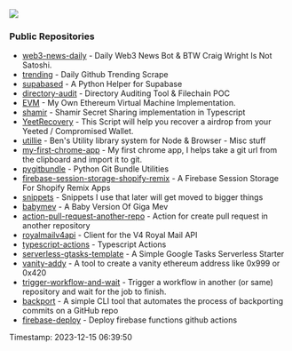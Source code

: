 <img src="https://github-profile-trophy.vercel.app/?username=0xlino&theme=onedark"/>

### Public Repositories 
- [web3-news-daily](https://github.com/0xlino/web3-news-daily) - Daily Web3 News Bot & BTW Craig Wright Is Not Satoshi. 
- [trending](https://github.com/0xlino/trending) - Daily Github Trending Scrape
- [supabased](https://github.com/0xlino/supabased) - A Python Helper for Supabase
- [directory-audit](https://github.com/0xlino/directory-audit) - Directory Auditing Tool & Filechain POC
- [EVM](https://github.com/0xlino/EVM) - My Own Ethereum Virtual Machine Implementation.
- [shamir](https://github.com/0xlino/shamir) - Shamir Secret Sharing implementation in Typescript
- [YeetRecovery](https://github.com/0xlino/YeetRecovery) - This Script will help you recover a airdrop from your Yeeted / Compromised Wallet.
- [utillie](https://github.com/0xlino/utillie) - Ben's Utility library system for Node & Browser - Misc stuff
- [my-first-chrome-app](https://github.com/0xlino/my-first-chrome-app) - My first chrome app, I helps take a git url from the clipboard and import it to git. 
- [pygitbundle](https://github.com/0xlino/pygitbundle) - Python Git Bundle Utilities 
- [firebase-session-storage-shopify-remix](https://github.com/0xlino/firebase-session-storage-shopify-remix) - A Firebase Session Storage For Shopify Remix Apps
- [snippets](https://github.com/0xlino/snippets) - Snippets I use that later will get moved to bigger things 
- [babymev](https://github.com/0xlino/babymev) - A Baby Version Of Giga Mev
- [action-pull-request-another-repo](https://github.com/0xlino/action-pull-request-another-repo) - Action for create pull request in another repository
- [royalmailv4api](https://github.com/0xlino/royalmailv4api) - Client for the V4 Royal Mail API
- [typescript-actions](https://github.com/0xlino/typescript-actions) - Typescript Actions
- [serverless-gtasks-template](https://github.com/0xlino/serverless-gtasks-template) - A Simple Google Tasks Serverless Starter
- [vanity-addy](https://github.com/0xlino/vanity-addy) - A tool to create a vanity ethereum address like 0x999 or 0x420
- [trigger-workflow-and-wait](https://github.com/0xlino/trigger-workflow-and-wait) - Trigger a workflow in another (or same) repository and wait for the job to finish.
- [backport](https://github.com/0xlino/backport) - A simple CLI tool that automates the process of backporting commits on a GitHub repo
- [firebase-deploy](https://github.com/0xlino/firebase-deploy) - Deploy firebase functions github actions

Timestamp: 2023-12-15 06:39:50
